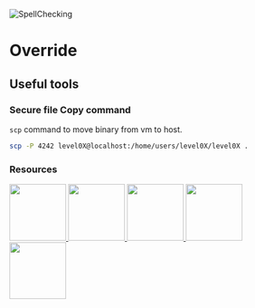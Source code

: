 ![SpellChecking](https://github.com/christie26/override/actions/workflows/spellcheck.yml/badge.svg)

# Override

## Useful tools

### Secure file Copy command
`scp` command to move binary from vm to host.
```bash
scp -P 4242 level0X@localhost:/home/users/level0X/level0X .
```

### Resources

<p>
  <a href="https://cyberchef.org/">
    <img src="https://github.com/christie26/override/assets/35022933/acfb3bee-1cf0-4493-a76b-4508f6dcbf49" width=100 />
  </a>
  <a href="https://www.rapidtables.com/convert/number/hex-to-decimal.html">
    <img src="https://github.com/christie26/override/assets/35022933/4cda1ec4-e3c8-4ec3-907f-a71705b9b169" width=100 />
  </a>
  <a href="https://dogbolt.org/">
    <img src="https://github.com/christie26/override/assets/35022933/cea96c63-d72c-4ddd-a9ad-b37e5b971095" width=100 />
  </a>
  <a href="https://www.sourceware.org/gdb/">
    <img src="https://github.com/christie26/override/assets/35022933/7d208b6f-baa5-4279-962e-5d1761d0e2a9" height=100 />
  </a>
  <a href="https://rada.re/n/radare2.html">
    <img src="https://github.com/christie26/override/assets/35022933/b4bbdf6f-9f19-490f-9fcc-639f023737d8" height=100 />
  </a>
</p>
